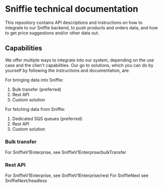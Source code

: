 # Sniffie technical documentation

This repository contains API descriptions and instructions on how to integrate to our Sniffie backend, to push products and orders data, and how to get price suggestions and/or other data out. 

## Capabilities
We offer multiple ways to integrate into our system, depending on the use case and the clien't capabilities.
Our go to solutions, which you can do by yourself by following the instructions and documentation, are:

For bringing data into Sniffie:
1. Bulk transfer (preferred)
2. Rest API
3. Custom solution

For fetching data from Sniffie:
1. Dedicated SQS queues (preferred)
2. Rest API
3. Custom solution

### Bulk transfer
For SniffieV1Enterprise, see SniffieV1Enterprise/bulkTransfer

### Rest API
For SniffieV1Enterprise, see SniffieV1Enterprise/rest
For SniffieNext see SniffieNext/headless
